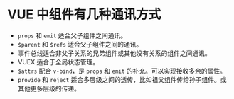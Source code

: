 # VUE 中组件有几种通讯方式

- `props` 和 `emit` 适合父子组件之间通讯。
- `$parent` 和 `$refs` 适合父子组件之间的通讯。
- 事件总线适合非父子关系的兄弟组件或其他没有关系的组件之间通讯。
- VUEX 适合于全局状态管理。
- `$attrs` 配合 `v-bind`，是 `props` 和 `emit` 的补充。可以实现接收多余的属性。
- `provide` 和 `reject` 适合多层级之间的透传，比如祖父组件传给孙子组件。或其他更多层级的传递。